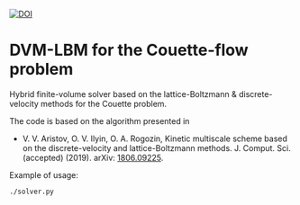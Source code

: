 [![DOI](https://zenodo.org/badge/DOI/10.5281/zenodo.3471926.svg)](https://doi.org/10.5281/zenodo.3471926)

# DVM-LBM for the Couette-flow problem

Hybrid finite-volume solver based on the lattice-Boltzmann &amp; discrete-velocity methods for the Couette problem.

The code is based on the algorithm presented in
 - V. V. Aristov, O. V. Ilyin, O. A. Rogozin, Kinetic multiscale scheme based on the discrete-velocity and lattice-Boltzmann methods.
J. Comput. Sci. (accepted) (2019). arXiv: [1806.09225](https://arxiv.org/abs/1806.09225).

Example of usage:
```
./solver.py
```
